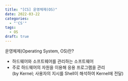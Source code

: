 ```yaml
---
title: "[CS] 운영체제(OS)"
date: 2022-03-22
categories:
  - "'CS'"
tags:
  - OS
draft: true
---
```


운영체제(Operating System, OS)란?

- 하드웨어와 소프트웨어를 관리하는 소프트웨어
- 주로 하드웨어의 자원을 이용해 응용 프로그램을 관리  
  (by Kernel; 사용자의 지시를 Shell이 해석하여 Kernel에 전달)
